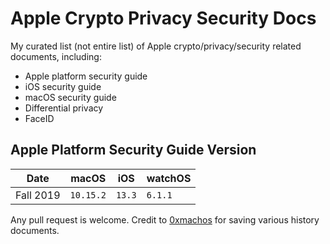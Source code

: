 # Apple Crypto Privacy Security Docs
My curated list (not entire list) of Apple crypto/privacy/security related documents, including:
- Apple platform security guide
- iOS security guide
- macOS security guide
- Differential privacy
- FaceID

## Apple Platform Security Guide Version
| Date            |    macOS    |  iOS   | watchOS |
| ----            | ----------- | ------ |-------- |
| Fall 2019       |  `10.15.2`  | `13.3` | `6.1.1` |


Any pull request is welcome.
Credit to [0xmachos](https://github.com/0xmachos) for saving various history documents.
